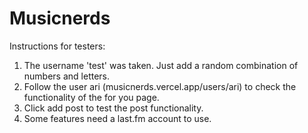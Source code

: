 # Musicnerds

Instructions for testers:

1. The username 'test' was taken. Just add a random combination of numbers and letters.
2. Follow the user ari (musicnerds.vercel.app/users/ari) to check the functionality of the for you page.
3. Click add post to test the post functionality.
4. Some features need a last.fm account to use. 